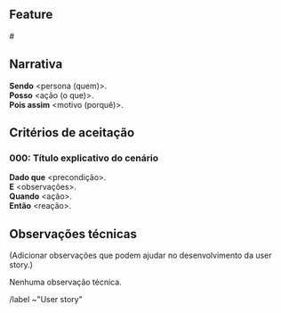 ## Feature
#<ID da feature>

## Narrativa
**Sendo** <persona (quem)>.\
**Posso** <ação (o que)>.\
**Pois assim** <motivo (porquê)>.

## Critérios de aceitação

### 000: Título explicativo do cenário
**Dado que** <precondição>.\
**E** <observações>.\
**Quando** <ação>.\
**Então** <reação>.


## Observações técnicas
(Adicionar observações que podem ajudar no desenvolvimento da user story.)

Nenhuma observação técnica.

/label ~"User story"
